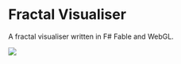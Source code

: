 # Fractal Visualiser
A fractal visualiser written in F# Fable and WebGL.

![](https://i.imgur.com/b353lBd.png)
